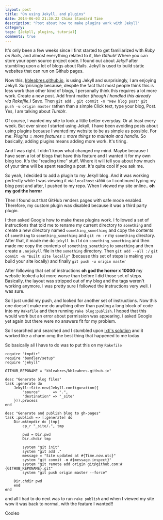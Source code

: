 ```yaml
---
layout: post
title: "On using Jekyll, and plugins"
date: 2014-06-03 21:30:22 China Standard Time
description: "Post about how to make plugins work with Jekyll"
category: 
tags: [Jekyll, plugins, tutorial]
comments: true
---
```


It's only been a few weeks since I first started to get familiarized with *Ruby on Rails*, and almost everything related to it, like *Github!* Where you can store your open source project code. I found out about *Jekyll* after stumbling upon a lot of blogs about Rails. Jekyll is used to build static websites that can run on Github pages. 

Now this, [kbleabres.github.io](https://kbleabres.github.io), is using Jekyll and surprisingly, I am enjoying Jekyll. Surprisingly because, despite the fact that most people think this is less work than other kind of blogs, I personally think this requires a lot more work. Create a new post. Add front matter *(though I handled this already via Rakefile.)* Save. Then `git add .` `git commit -m "New blog post"` `git push -u origin master`  rathen than a simple Click text, type your blog, Post. Yes, I am talking about *Tumblr*.
 
Of course, I wanted my site to look a little better everyday. Or at least every week. But ever since I started using Jekyll, I have been avoiding posts about using plugins because I wanted my website to be as simple as possible. For me: *Plugins* **=** *more features* **=** *more things to maintain and handle.* So basically, adding plugins means adding more work. It's tiring.

And I was right. I didn't know what changed my mind. Maybe because I have seen a lot of blogs that have this feature and I wanted it for my own blog too. It's the "reading time" stuff. Where it will tell you about how much of your time will be spent reading a post. It's quite cool if you ask me.

So yeah, I decided to add a plugin to my Jekyll blog. And it was working perfectly while I was viewing it via `localhost:4000` so I continued typing my blog post and after, I pushed to my repo. When I viewed my site online.. **oh my god the horror**

Then I found out that GitHub renders pages with safe mode enabled. Therefore, my custom plugin was disabled because it was a third party plugin.

I then asked Google how to make these plugins work. I followed a set of instructions that told me to rename my current directory to `something` and create a new directory named `something_something` and copy the contents of `something` to `something_something` and `git rm -r` my `something` directory. After that, it made me do `jekyll build` on `something_something` and then made me copy the contents of `something_something` to `something` and then create a `.nojekyll` file in the `something` directory. Then `git add --all :/` `git commit -m "Built site locally"` (because this set of steps is making you build your site locally) and finally `git push -u origin master` 

After following that set of instructions **oh god the horror x 10000** my website looked a lot more worse than before I did those set of steps. Basically, the layout was stripped out of my blog and the tags weren't working anymore. I was pretty sure I followed the instructions very well. I was sure.

So I just undid my push, and looked for another set of instructions. Now this one doesn't make me do anything other than pasting a long block of code into my `Rakefile` and then running `rake blog:publish`. I hoped that this would work but an error about permission was appearing. I asked Google yet again but there were no answers fit for my problem.

So I searched and searched and I stumbled upon [ixti's solution](http://ixti.net/software/2013/01/28/using-jekyll-plugins-on-github-pages.html) and it worked like a charm omg the best thing that happened to me today

So basically all I have to do was to put this on my `Rakefile` 
	
	require "tmpdir"
	require "bundler/setup"
	require "jekyll"

	GITHUB_REPONAME = "kbleabres/kbleabres.github.io"

	desc "Generate blog files"
	task :generate do
  		Jekyll::Site.new(Jekyll.configuration({
    		"source"      => ".",
    		"destination" => "_site"
  		})).process
	end

	desc "Generate and publish blog to gh-pages"
	task :publish => [:generate] do
  		Dir.mktmpdir do |tmp|
    		cp_r "_site/.", tmp

		    pwd = Dir.pwd
		    Dir.chdir tmp

		    system "git init"
		    system "git add ."
    		message = "Site updated at #{Time.now.utc}"
    		system "git commit -m #{message.inspect}"
    		system "git remote add origin git@github.com:#{GITHUB_REPONAME}.git"
    		system "git push origin master --force"

	    Dir.chdir pwd
  		end
	end

and all I had to do next was to run `rake publish` and when I viewed my site wow it was back to normal, with the feature I wanted!! 

Cooleo
